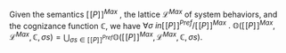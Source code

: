 Given the semantics $[\![P]\!]^{Max}$ , the lattice $\mathcal L ^{Max}$ of system behaviors, and the cognizance function $\mathbb C$, we have $\forall \sigma \ in [\![P]\!]^{Pref} / [\![P]\!]^{Max} \ . \ \mathbb O ([\![P]\!]^{Max}, \mathcal L ^{Max}, \mathbb C, \sigma s) = \bigcup_{\sigma s \in [\![P]\!]^{Pref}}\mathbb O ([\![P]\!]^{Max}, \mathcal L ^{Max}, \mathbb C, \sigma s)$. 